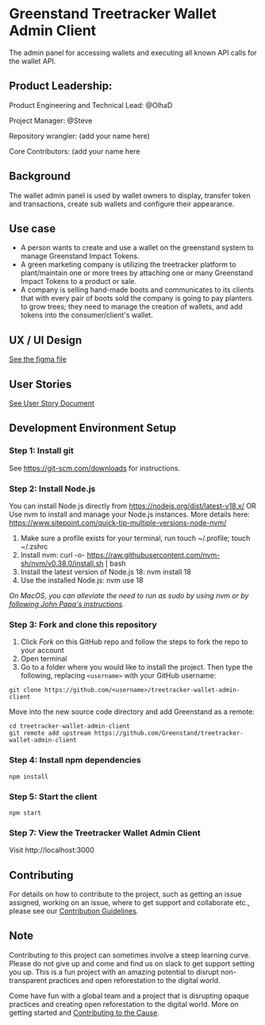 # Greenstand Treetracker Wallet Admin Client

The admin panel for accessing wallets and executing all known API calls for the wallet API.

## Product Leadership:

Product Engineering and Technical Lead: @OlhaD

Project Manager: @Steve

Repository wrangler: (add your name here)

Core Contributors: (add your name here

## Background

The wallet admin panel is used by wallet owners to display, transfer token and transactions, create sub wallets and
configure their appearance.

## Use case

- A person wants to create and use a wallet on the greenstand system to manage Greenstand Impact Tokens.
- A green marketing company is utilizing the treetracker platform to plant/maintain one or more trees by attaching one or many Greenstand Impact Tokens to a product or sale.
- A company is selling hand-made boots and communicates to its clients that with every pair of boots sold the company is going to pay planters to grow trees; they need to manage the creation of wallets, and add tokens into the consumer/client's wallet.

## UX / UI Design

[See the figma file](https://www.figma.com/file/kXhFReuUVcqQonIgl59On3/Wallet-admin-module-UX?node-id=4%3A21&t=rLUiYOgkuHix3Z5B-1)

## User Stories

[See User Story Document](https://docs.google.com/document/d/1IF4fe4_BC319aoBKBW5LV2pypyDTy4K8qe1qqHexQ1Y/)

## Development Environment Setup

### Step 1: Install git

See https://git-scm.com/downloads for instructions.

### Step 2: Install Node.js

You can install Node.js directly from https://nodejs.org/dist/latest-v18.x/ OR
Use nvm to install and manage your Node.js instances. More details
here: https://www.sitepoint.com/quick-tip-multiple-versions-node-nvm/

1. Make sure a profile exists for your terminal, run touch ~/.profile; touch ~/.zshrc
2. Install nvm: curl -o- https://raw.githubusercontent.com/nvm-sh/nvm/v0.38.0/install.sh | bash
3. Install the latest version of Node.js 18: nvm install 18
4. Use the installed Node.js: nvm use 18

_On MacOS, you can alleviate the need to run as sudo by using nvm or
by [following John Papa's instructions](http://jpapa.me/nomoresudo)._

### Step 3: Fork and clone this repository

1. Click _Fork_ on this GitHub repo and follow the steps to fork the repo to your account
1. Open terminal
1. Go to a folder where you would like to install the project. Then type the following, replacing `<username>` with your
   GitHub username:

```
git clone https://github.com/<username>/treetracker-wallet-admin-client
```

Move into the new source code directory and add Greenstand as a remote:

```
cd treetracker-wallet-admin-client
git remote add upstream https://github.com/Greenstand/treetracker-wallet-admin-client
```

### Step 4: Install npm dependencies

```
npm install
```

### Step 5: Start the client

```
npm start
```

### Step 7: View the Treetracker Wallet Admin Client

Visit http://localhost:3000

## Contributing

For details on how to contribute to the project, such as getting an issue assigned, working on an issue, where to get
support and collaborate etc., please see our [Contribution Guidelines](./CONTRIBUTING.md).

## Note

Contributing to this project can sometimes involve a steep learning curve. Please do not give up and come and find us on
slack to get support setting you up. This is a fun project with an amazing potential to disrupt non-transparent
practices
and open reforestation to the digital world.

Come have fun with a global team and a project that is disrupting opaque practices and creating open reforestation to the digital world.
More on getting started and [Contributing to the Cause](https://github.com/Greenstand/Greenstand-Overview#contributing-to-the-cause).
